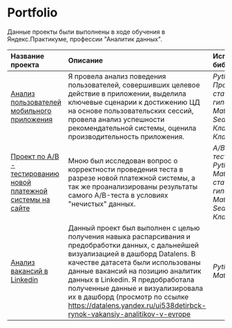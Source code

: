 # Portfolio

Данные проекты были выполнены в ходе обучения в Яндекс.Практикуме, профессии "Аналитик данных".

| Название проекта | Описание | Используемые библиотеки | 
| :---------------------- | :---------------------- | :---------------------- |
| [Анализ пользователей мобильного приложения](mobile_app_users)| Я провела анализ поведения пользователей, совершивших целевое действие в приложении, выделила ключевые сценарии к достижению ЦД на основе пользовательских сессий, провела анализ успешности рекомендательной системы, оценила производительность приложения.| *Python* *Pandas* *Проверка статистических гипотез* *Matplotlib* *Seaborn* *Plotly* *Классификация* <br> *Кластеризация*|
| [Проект по А/В - тестированию новой платежной системы на сайте](ab_test_new_pay_system)| Мною был исследован вопрос о корректности проведения теста в разрезе новой платежной системы, а так же проанализированы результаты самого А/B-теста в условиях "нечистых" данных. | *A/B-тестирование* *Python* *Pandas* *Math* *Проверка статистических гипотез* *Matplotlib* *Seaborn* *Кластеризация*|36
| [Анализ вакансий в Linkedin](analysis_linkedin)| Данный проект был выполнен с целью получения навыка распарсивания и предобработки данных, с дальнейшей визуализацией в дашборд Datalens. В качестве датасета были использованы данные вакансий на позицию аналитик данных в Linkedin. Я предобработала полученные данные и визуализировала их в дашборд (просмотр по ссылке https://datalens.yandex.ru/ui538detirbck-rynok-vakansiy-analitikov-v-evrope| *Python* *Pandas* *Math* *Datalens*|36

